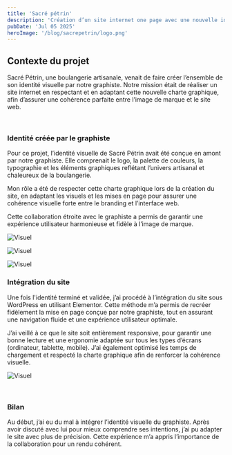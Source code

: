 ```yaml
---
title: 'Sacré pétrin'
description: 'Création d’un site internet one page avec une nouvelle identité graphique complète'
pubDate: 'Jul 05 2025'
heroImage: '/blog/sacrepetrin/logo.png'
---
```



## Contexte du projet

Sacré Pétrin, une boulangerie artisanale, venait de faire créer l’ensemble de son identité visuelle par notre graphiste. Notre mission était de réaliser un site internet en respectant et en adaptant cette nouvelle charte graphique, afin d’assurer une cohérence parfaite entre l’image de marque et le site web.

</br>

### Identité créée par le graphiste

Pour ce projet, l’identité visuelle de Sacré Pétrin avait été conçue en amont par notre graphiste. Elle comprenait le logo, la palette de couleurs, la typographie et les éléments graphiques reflétant l’univers artisanal et chaleureux de la boulangerie.

Mon rôle a été de respecter cette charte graphique lors de la création du site, en adaptant les visuels et les mises en page pour assurer une cohérence visuelle forte entre le branding et l’interface web.

Cette collaboration étroite avec le graphiste a permis de garantir une expérience utilisateur harmonieuse et fidèle à l’image de marque.

<div class=" flex flex-col md:flex-row gap-5 mt-5 mb-10">

![Visuel](/blog/sacrepetrin/id1.png)

![Visuel](/blog/sacrepetrin/id2.png)

![Visuel](/blog/sacrepetrin/id3.png)

</div>

### Intégration du site 

Une fois l'identité terminé et validée, j’ai procédé à l’intégration du site sous WordPress en utilisant Elementor. Cette méthode m’a permis de recréer fidèlement la mise en page conçue par notre graphiste, tout en assurant une navigation fluide et une expérience utilisateur optimale.

J’ai veillé à ce que le site soit entièrement responsive, pour garantir une bonne lecture et une ergonomie adaptée sur tous les types d’écrans (ordinateur, tablette, mobile). J’ai également optimisé les temps de chargement et respecté la charte graphique afin de renforcer la cohérence visuelle.

![Visuel](/blog/sacrepetrin/page.png)

</br>

### Bilan 

Au début, j’ai eu du mal à intégrer l’identité visuelle du graphiste. Après avoir discuté avec lui pour mieux comprendre ses intentions, j’ai pu adapter le site avec plus de précision. Cette expérience m’a appris l’importance de la collaboration pour un rendu cohérent.


